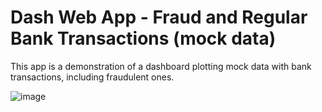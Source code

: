 # Dash Web App - Fraud and Regular Bank Transactions (mock data)

This app is a demonstration of a dashboard plotting mock data with bank transactions, including fraudulent ones. 

![image](https://github.com/ralitsa-k/dash-mock-bank-data/assets/44056292/17b149cb-a01e-4373-93be-4c62d5ee7305)

